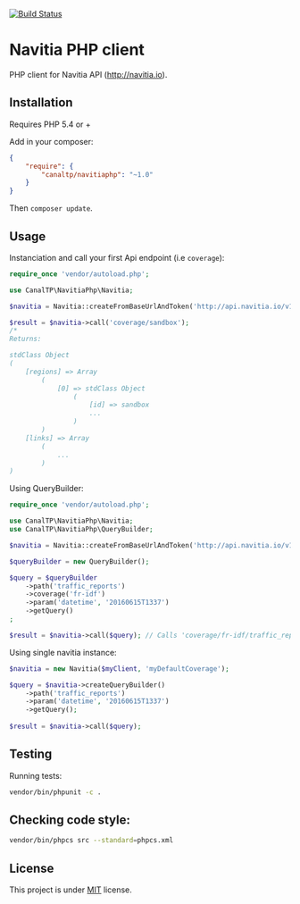 [![Build Status](https://scrutinizer-ci.com/g/jbcrestot/NavitiaPhp/badges/build.png?b=master)](https://scrutinizer-ci.com/g/jbcrestot/NavitiaPhp/build-status/master)

# Navitia PHP client

PHP client for Navitia API (http://navitia.io).


## Installation

Requires PHP 5.4 or +

Add in your composer:

``` json
{
    "require": {
        "canaltp/navitiaphp": "~1.0"
    }
}
```

Then `composer update`.


## Usage

Instanciation and call your first Api endpoint (i.e `coverage`):

``` php
require_once 'vendor/autoload.php';

use CanalTP\NavitiaPhp\Navitia;

$navitia = Navitia::createFromBaseUrlAndToken('http://api.navitia.io/v1/', '3b036afe-0110-4202-b9ed-99718476c2e0');

$result = $navitia->call('coverage/sandbox');
/*
Returns:

stdClass Object
(
    [regions] => Array
        (
            [0] => stdClass Object
                (
                    [id] => sandbox
                    ...
                )
        )
    [links] => Array
        (
            ...
        )
)
```


Using QueryBuilder:

``` php
require_once 'vendor/autoload.php';

use CanalTP\NavitiaPhp\Navitia;
use CanalTP\NavitiaPhp\QueryBuilder;

$navitia = Navitia::createFromBaseUrlAndToken('http://api.navitia.io/v1/', '3b036afe-0110-4202-b9ed-99718476c2e0');

$queryBuilder = new QueryBuilder();

$query = $queryBuilder
    ->path('traffic_reports')
    ->coverage('fr-idf')
    ->param('datetime', '20160615T1337')
    ->getQuery()
;

$result = $navitia->call($query); // Calls 'coverage/fr-idf/traffic_reports'
```

Using single navitia instance:
``` php
$navitia = new Navitia($myClient, 'myDefaultCoverage');

$query = $navitia->createQueryBuilder()
    ->path('traffic_reports')
    ->param('datetime', '20160615T1337')
    ->getQuery();
    
$result = $navitia->call($query);
```


## Testing

Running tests:

``` bash
vendor/bin/phpunit -c .
```

## Checking code style:
 
``` bash
vendor/bin/phpcs src --standard=phpcs.xml
```
 

## License

This project is under [MIT](LICENSE) license.
